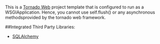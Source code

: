 This is a [Tornado Web][Tornado Web] project template that is configured
to run as a WSGIApplication. Hence, you cannot use self.flush() or any
asynchronous methodsprovided by the tornado web framework.

##Integrated Third Party Libraries:

- [SQLAlchemy][SQLAlchemy]


[SQLAlchemy]: (http://www.sqlalchemy.org/)
[Tornado Web]: (http://www.tornadoweb.org/)
